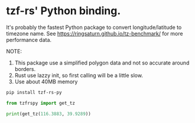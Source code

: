 # tzf-rs' Python binding.

It's probably the fastest Python package to convert longitude/latitude to timezone name.
See <https://ringsaturn.github.io/tz-benchmark/> for more performance data.

NOTE:

1. This package use a simplified polygon data and not so accurate around borders.
2. Rust use lazzy init, so first calling will be a little slow.
3. Use about 40MB memory

```bash
pip install tzf-rs-py
```

```python
from tzfrspy import get_tz

print(get_tz(116.3883, 39.9289))
```
